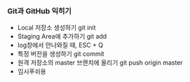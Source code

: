 ### Git과 GitHub 익히기
* Local 저장소 생성하기 git init
* Staging Area에 추가하기 git add
* log창에서 안나와질 때, ESC + Q
* 특정 버전을 생성하기 git commit
* 원격 저장소의 master 브랜치에 올리기 git push origin master
* 임시푸쉬용